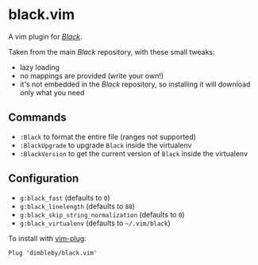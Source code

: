 # black.vim

A vim plugin for [*Black*](https://github.com/ambv/black).

Taken from the main *Black* repository, with these small tweaks:

* lazy loading
* no mappings are provided (write your own!)
* it's not embedded in the *Black* repository, so installing it will download only what you need

## Commands

* `:Black` to format the entire file (ranges not supported)
* `:BlackUpgrade` to upgrade `Black` inside the virtualenv
* `:BlackVersion` to get the current version of `Black` inside the virtualenv

## Configuration

* `g:black_fast` (defaults to `0`)
* `g:black_linelength` (defaults to `88`)
* `g:black_skip_string_normalization` (defaults to `0`)
* `g:black_virtualenv` (defaults to `~/.vim/black`)

To install with [vim-plug](https://github.com/junegunn/vim-plug):

```
Plug 'dimbleby/black.vim'
```
